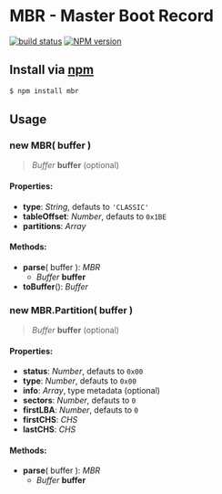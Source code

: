 # MBR - Master Boot Record
[![build status](https://secure.travis-ci.org/jhermsmeier/node-mbr.png)](http://travis-ci.org/jhermsmeier/node-mbr)
[![NPM version](https://badge.fury.io/js/mbr.png)](https://npmjs.org/mbr)


## Install via [npm](https://npmjs.org)

```sh
$ npm install mbr
```


## Usage

### new MBR( buffer )

> *Buffer* __buffer__ (optional)  

#### Properties:

- **type**: *String*, defauts to `'CLASSIC'`
- **tableOffset**: *Number*, defauts to `0x1BE`
- **partitions**: *Array*

#### Methods:

- **parse**( buffer ): *MBR*
  - *Buffer* **buffer**
- **toBuffer**(): *Buffer*


### new MBR.Partition( buffer )

> *Buffer* __buffer__ (optional)  

#### Properties:

- **status**: *Number*, defauts to `0x00`
- **type**: *Number*, defauts to `0x00`
- **info**: *Array*, type metadata (optional)
- **sectors**: *Number*, defauts to `0`
- **firstLBA**: *Number*, defauts to `0`
- **firstCHS**: *CHS*
- **lastCHS**: *CHS*

#### Methods:

- **parse**( buffer ): *MBR*
  - *Buffer* **buffer**

